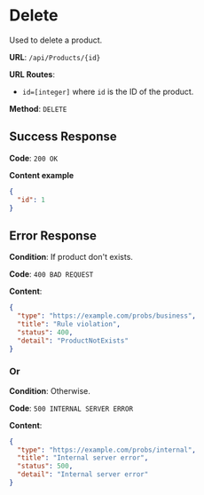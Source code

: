 # Delete

Used to delete a product.

**URL**: `/api/Products/{id}`

**URL Routes**:

- `id=[integer]` where `id` is the ID of the product.

**Method**: `DELETE`

## Success Response

**Code**: `200 OK`

**Content example**

```json
{
  "id": 1
}
```

## Error Response

**Condition**: If product don't exists.

**Code**: `400 BAD REQUEST`

**Content**:

```json
{
  "type": "https://example.com/probs/business",
  "title": "Rule violation",
  "status": 400,
  "detail": "ProductNotExists"
}
```

### Or

**Condition**: Otherwise.

**Code**: `500 INTERNAL SERVER ERROR`

**Content**:

```json
{
  "type": "https://example.com/probs/internal",
  "title": "Internal server error",
  "status": 500,
  "detail": "Internal server error"
}
```
